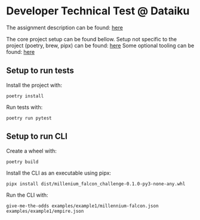 # Developer Technical Test @ Dataiku

The assignment description can be found: [here](./doc/assignement.md)

The core project setup can be found bellow.
Setup not specific to the project (poetry, brew, pipx) can be found: [here](./doc/non-project-setup.md)
Some optional tooling can be found: [here](./doc/optional-setup.md)

## Setup to run tests

Install the project with:

```shell
poetry install
```

Run tests with:

```shell
poetry run pytest
```

## Setup to run CLI

Create a wheel with:

```shell
poetry build
```

Install the CLI as an executable using pipx:

```shell
pipx install dist/millenium_falcon_challenge-0.1.0-py3-none-any.whl
```

Run the CLI with:

```shell
give-me-the-odds examples/example1/millennium-falcon.json examples/example1/empire.json
```

